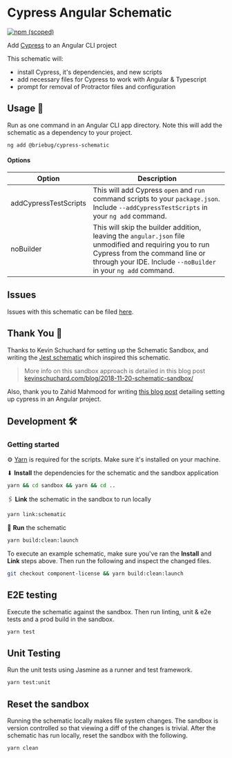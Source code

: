 # Cypress Angular Schematic

[![npm (scoped)](https://img.shields.io/npm/v/@briebug/cypress-schematic.svg)](https://www.npmjs.com/package/@briebug/cypress-schematic)

Add [Cypress](https://cypress.io) to an Angular CLI project

This schematic will:

- install Cypress, it's dependencies, and new scripts
- add necessary files for Cypress to work with Angular & Typescript
- prompt for removal of Protractor files and configuration

## Usage 🚀

Run as one command in an Angular CLI app directory. Note this will add the schematic as a dependency to your project.

```shell
ng add @briebug/cypress-schematic
```

#### Options

| Option                | Description                                                                                                                                                                                                 |
| --------------------- | ----------------------------------------------------------------------------------------------------------------------------------------------------------------------------------------------------------- |
| addCypressTestScripts | This will add Cypress `open` and `run` command scripts to your `package.json`. Include `--addCypressTestScripts` in your `ng add` command.                                                                  |
| noBuilder             | This will skip the builder addition, leaving the `angular.json` file unmodified and requiring you to run Cypress from the command line or through your IDE. Include `--noBuilder` in your `ng add` command. |

## Issues

Issues with this schematic can be filed [here](https://github.com/briebug/cypress-schematic/issues/new/choose).

## Thank You 🙏

Thanks to Kevin Schuchard for setting up the Schematic Sandbox, and writing the [Jest schematic](https://github.com/briebug/jest-schematic) which inspired this schematic.

> More info on this sandbox approach is detailed in this blog post [kevinschuchard.com/blog/2018-11-20-schematic-sandbox/](https://www.kevinschuchard.com/blog/2018-11-20-schematic-sandbox/)

Also, thank you to Zahid Mahmood for writing [this blog post](https://www.technouz.com/4830/getting-started-with-cypress-to-e2e-test-angular-apps/) detailing setting up cypress in an Angular project.

## Development 🛠

### Getting started

⚙ [Yarn](https://yarnpkg.com/en/docs/install#mac-stable) is required for the scripts. Make sure it's installed on your machine.

⬇ **Install** the dependencies for the schematic and the sandbox application

```bash
yarn && cd sandbox && yarn && cd ..
```

🖇 **Link** the schematic in the sandbox to run locally

```bash
yarn link:schematic
```

🏃 **Run** the schematic

```bash
yarn build:clean:launch
```

To execute an example schematic, make sure you've ran the **Install** and **Link** steps above. Then run the following and inspect the changed files.

```bash
git checkout component-license && yarn build:clean:launch
```

## E2E testing

Execute the schematic against the sandbox. Then run linting, unit & e2e tests and a prod build in the sandbox.

```bash
yarn test
```

## Unit Testing

Run the unit tests using Jasmine as a runner and test framework.

```bash
yarn test:unit
```

## Reset the sandbox

Running the schematic locally makes file system changes. The sandbox is version controlled so that viewing a diff of the changes is trivial. After the schematic has run locally, reset the sandbox with the following.

```bash
yarn clean
```
